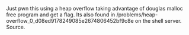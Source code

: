 Just pwn this using a heap overflow taking advantage of douglas malloc free program and get a flag. Its also found in /problems/heap-overflow_0_d08ed9178249085e2674806452bf9c8e on the shell server. Source.


